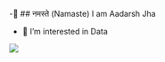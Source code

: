 -👋 ## नमस्ते (Namaste) I am Aadarsh Jha
- 👀 I’m interested in Data

<!---
aadarshjha7/aadarshjha7 is a ✨ special ✨ repository because its `README.md` (this file) appears on your GitHub profile.
You can click the Preview link to take a look at your changes.
--->
![](https://komarev.com/ghpvc/?username=aadarshjha7&color=green)
